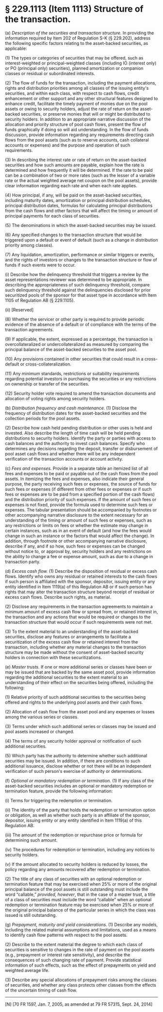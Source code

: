 # § 229.1113   (Item 1113) Structure of the transaction.

(a) *Description of the securities and transaction structure.* In providing the information required by Item 202 of Regulation S-K (§ 229.202), address the following specific factors relating to the asset-backed securities, as applicable:


(1) The types or categories of securities that may be offered, such as interest-weighted or principal-weighted classes (including IO (interest only) or PO (principal only) securities), planned amortization or companion classes or residual or subordinated interests.


(2) The flow of funds for the transaction, including the payment allocations, rights and distribution priorities among all classes of the issuing entity's securities, and within each class, with respect to cash flows, credit enhancement or other support and any other structural features designed to enhance credit, facilitate the timely payment of monies due on the pool assets or owing to security holders, adjust the rate of return on the asset-backed securities, or preserve monies that will or might be distributed to security holders. In addition to an appropriate narrative discussion of the allocation and priority structure of pool cash flows, present the flow of funds graphically if doing so will aid understanding. In the flow of funds discussion, provide information regarding any requirements directing cash flows from the pool assets (such as to reserve accounts, cash collateral accounts or expenses) and the purpose and operation of such requirements.


(3) In describing the interest rate or rate of return on the asset-backed securities and how such amounts are payable, explain how the rate is determined and how frequently it will be determined. If the rate to be paid can be a combination of two or more rates (such as the lesser of a variable rate or the actual weighted average net coupon on the pool assets), provide clear information regarding each rate and when each rate applies.


(4) How principal, if any, will be paid on the asset-backed securities, including maturity dates, amortization or principal distribution schedules, principal distribution dates, formulas for calculating principal distributions from the cash flows and other factors that will affect the timing or amount of principal payments for each class of securities.


(5) The denominations in which the asset-backed securities may be issued.


(6) Any specified changes to the transaction structure that would be triggered upon a default or event of default (such as a change in distribution priority among classes).


(7) Any liquidation, amortization, performance or similar triggers or events, and the rights of investors or changes to the transaction structure or flow of funds if such events were to occur.


(i) Describe how the delinquency threshold that triggers a review by the asset representations reviewer was determined to be appropriate. In describing the appropriateness of such delinquency threshold, compare such delinquency threshold against the delinquencies disclosed for prior securitized pools of the sponsor for that asset type in accordance with Item 1105 of Regulation AB (§ 229.1105).


(ii) [Reserved]


(8) Whether the servicer or other party is required to provide periodic evidence of the absence of a default or of compliance with the terms of the transaction agreements.


(9) If applicable, the extent, expressed as a percentage, the transaction is overcollateralized or undercollateralized as measured by comparing the principal balance of the asset-backed securities to the asset pool.


(10) Any provisions contained in other securities that could result in a cross-default or cross-collateralization.


(11) Any minimum standards, restrictions or suitability requirements regarding potential investors in purchasing the securities or any restrictions on ownership or transfer of the securities.


(12) Security holder vote required to amend the transaction documents and allocation of voting rights among security holders.


(b) *Distribution frequency and cash maintenance.* (1) Disclose the frequency of distribution dates for the asset-backed securities and the collection periods for the pool assets.


(2) Describe how cash held pending distribution or other uses is held and invested. Also describe the length of time cash will be held pending distributions to security holders. Identify the party or parties with access to cash balances and the authority to invest cash balances. Specify who determines any decisions regarding the deposit, transfer or disbursement of pool asset cash flows and whether there will be any independent verification of the transaction accounts or account activity.


(c) *Fees and expenses.* Provide in a separate table an itemized list of all fees and expenses to be paid or payable out of the cash flows from the pool assets. In itemizing the fees and expenses, also indicate their general purpose, the party receiving such fees or expenses, the source of funds for such fees or expenses (if different from other fees or expenses or if such fees or expenses are to be paid from a specified portion of the cash flows) and the distribution priority of such expenses. If the amount of such fees or expenses is not fixed, provide the formula used to determine such fees or expenses. The tabular presentation should be accompanied by footnotes or other accompanying narrative disclosure to the extent necessary for an understanding of the timing or amount of such fees or expenses, such as any restrictions or limits on fees or whether the estimate may change in certain instances, such as in an event of default (and how the fees would change in such an instance or the factors that would affect the change). In addition, through footnote or other accompanying narrative disclosure, describe if any, and if so how, such fees or expenses can be changed without notice to, or approval by, security holders and any restrictions on the ability to change a fee or expense amount, such as due to a change in transaction party.


(d) *Excess cash flow.* (1) Describe the disposition of residual or excess cash flows. Identify who owns any residual or retained interests to the cash flows if such person is affiliated with the sponsor, depositor, issuing entity or any entity identified in Item 1119(a) of this Regulation AB or if such person has rights that may alter the transaction structure beyond receipt of residual or excess cash flows. Describe such rights, as material.


(2) Disclose any requirements in the transaction agreements to maintain a minimum amount of excess cash flow or spread from, or retained interest in, the transaction and any actions that would be required or changes to the transaction structure that would occur if such requirements were not met.


(3) To the extent material to an understanding of the asset-backed securities, disclose any features or arrangements to facilitate a securitization of the excess cash flow or retained interest from the transaction, including whether any material changes to the transaction structure may be made without the consent of asset-backed security holders in connection with these securitizations.


(e) *Master trusts.* If one or more additional series or classes have been or may be issued that are backed by the same asset pool, provide information regarding the additional securities to the extent material to an understanding of their effect on the securities being offered, including the following:


(1) Relative priority of such additional securities to the securities being offered and rights to the underlying pool assets and their cash flows.


(2) Allocation of cash flow from the asset pool and any expenses or losses among the various series or classes.


(3) Terms under which such additional series or classes may be issued and pool assets increased or changed.


(4) The terms of any security holder approval or notification of such additional securities.


(5) Which party has the authority to determine whether such additional securities may be issued. In addition, if there are conditions to such additional issuance, disclose whether or not there will be an independent verification of such person's exercise of authority or determinations.


(f) *Optional or mandatory redemption or termination.* (1) If any class of the asset-backed securities includes an optional or mandatory redemption or termination feature, provide the following information:


(i) Terms for triggering the redemption or termination.


(ii) The identity of the party that holds the redemption or termination option or obligation, as well as whether such party is an affiliate of the sponsor, depositor, issuing entity or any entity identified in Item 1119(a) of this Regulation AB.


(iii) The amount of the redemption or repurchase price or formula for determining such amount.


(iv) The procedures for redemption or termination, including any notices to security holders.


(v) If the amount allocated to security holders is reduced by losses, the policy regarding any amounts recovered after redemption or termination.


(2) The title of any class of securities with an optional redemption or termination feature that may be exercised when 25% or more of the original principal balance of the pool assets is still outstanding must include the word “callable,” *provided, however*, that in the case of a master trust, a title of a class of securities must include the word “callable” when an optional redemption or termination feature may be exercised when 25% or more of the original principal balance of the particular series in which the class was issued is still outstanding.


(g) *Prepayment, maturity and yield considerations.* (1) Describe any models, including the related material assumptions and limitations, used as a means to identify cash flow patterns with respect to the pool assets.


(2) Describe to the extent material the degree to which each class of securities is sensitive to changes in the rate of payment on the pool assets (e.g., prepayment or interest rate sensitivity), and describe the consequences of such changing rate of payment. Provide statistical information of such effects, such as the effect of prepayments on yield and weighted average life.


(3) Describe any special allocations of prepayment risks among the classes of securities, and whether any class protects other classes from the effects of the uncertain timing of cash flow.



---

[N] [70 FR 1597, Jan. 7, 2005, as amended at 79 FR 57315, Sept. 24, 2014]




